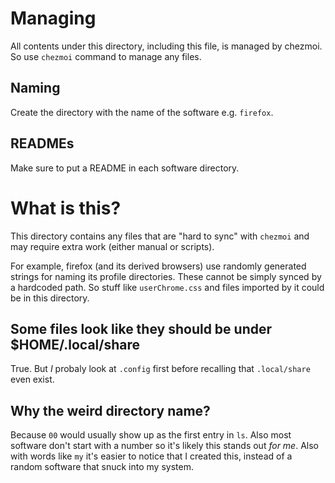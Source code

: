 # Managing

All contents under this directory, including this file, is managed by chezmoi. So use `chezmoi`
command to manage any files.

## Naming

Create the directory with the name of the software e.g. `firefox`.

## READMEs

Make sure to put a README in each software directory.

# What is this?

This directory contains any files that are "hard to sync" with `chezmoi` and may require extra
work (either manual or scripts).

For example, firefox (and its derived browsers) use randomly generated strings for naming its
profile directories. These cannot be simply synced by a hardcoded path. So stuff
like `userChrome.css` and files imported by it could be in this directory.

## Some files look like they should be under $HOME/.local/share

True. But *I* probaly look at `.config` first before recalling that `.local/share` even exist.

## Why the weird directory name?

Because `00` would usually show up as the first entry in `ls`. Also most software don't start with
a number so it's likely this stands out *for me*. Also with words like `my` it's easier to
notice that I created this, instead of a random software that snuck into my system.

